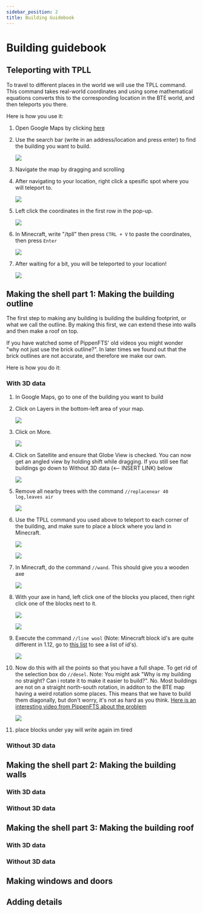 ```yaml
---
sidebar_position: 2
title: Building Guidebook
---
```

# Building guidebook

## Teleporting with TPLL

To travel to different places in the world we will use the TPLL command. This command takes real-world coordinates and using some mathematical equations converts this to the corresponding location in the BTE world, and then teleports you there.

Here is how you use it:

1. Open Google Maps by clicking [here](https://www.google.com/maps)
2. Use the search bar (write in an address/location and press enter) to find the building you want to build.

    ![](https://media.discordapp.net/attachments/1096118472909533368/1121212261906780293/googlemapssearch.png?width=1709&height=905)
3. Navigate the map by dragging and scrolling
4. After navigating to your location, right click a spesific spot where you will teleport to.

    ![](https://media.discordapp.net/attachments/1096118472909533368/1121551115335512274/eiffeltowergooglemapsedit.png?width=1709&height=905)
5. Left click the coordinates in the first row in the pop-up.

    ![](https://media.discordapp.net/attachments/1096118472909533368/1121552593760567376/eiffeltowergooglemapsclickcoordiantes.png?width=1709&height=905)
6. In Minecraft, write "/tpll" then press `CTRL + V` to paste the coordinates, then press `Enter`

    ![](https://media.discordapp.net/attachments/1096118472909533368/1121554927639072859/tpllminecraftedit.png?width=1664&height=905)
7. After waiting for a bit, you will be teleported to your location!

    ![](https://media.discordapp.net/attachments/1096118472909533368/1121555911937364049/minecraftatlocation.png?width=1692&height=905)

## Making the shell part 1: Making the building outline

The first step to making any building is building the building footprint, or what we call the outline. By making this first, we can extend these into walls and then make a roof on top.

If you have watched some of PippenFTS' old videos you might wonder "why not just use the brick outline?". In later times we found out that the brick outlines are not accurate, and therefore we make our own.

Here is how you do it:

### With 3D data

1. In Google Maps, go to one of the building you want to build
2. Click on Layers in the bottom-left area of your map.

    ![](https://media.discordapp.net/attachments/1096118472909533368/1122972729369436291/how-to-make-google-maps-3D-layers.webp)
3. Click on More.

    ![](https://media.discordapp.net/attachments/1096118472909533368/1122972730472550580/how-to-make-google-maps-3D-more.webp)
4. Click on Satellite and ensure that Globe View is checked. You can now get an angled view by holding shift while dragging. If you still see flat buildings go down to Without 3D data (<-- INSERT LINK) below

    ![](https://media.discordapp.net/attachments/1096118472909533368/1122972729855979670/how-to-make-google-maps-3D-globe-view.webp)
5. Remove all nearby trees with the command `//replacenear 40 log,leaves air`

    ![](https://media.discordapp.net/attachments/1096118472909533368/1123268394796462191/replacenar.png?width=1692&height=905)
6. Use the TPLL command you used above to teleport to each corner of the building, and make sure to place a block where you land in Minecraft.

    ![](https://media.discordapp.net/attachments/1096118472909533368/1123268340715110412/bergenbuildtpllpoinjts.png?width=1793&height=905)

    ![](https://media.discordapp.net/attachments/1096118472909533368/1123269034994044978/tpllinminecraft.png?width=1692&height=905)
7. In Minecraft, do the command `//wand`. This should give you a wooden axe

    ![](https://media.discordapp.net/attachments/1096118472909533368/1123285205143277722/wandinmc.png?width=1692&height=905)
8. With your axe in hand, left click one of the blocks you placed, then right click one of the blocks next to it.

    ![](https://media.discordapp.net/attachments/1096118472909533368/1123290504398905404/2023-06-27_18.29.03.png?width=1255&height=671)

    ![](https://media.discordapp.net/attachments/1096118472909533368/1123290504906407976/2023-06-27_18.29.15.png?width=1255&height=671)
9. Execute the command `//line wool` (Note: Minecraft block id's are quite different in 1.12, go to [this list](https://minecraft-ids.grahamedgecombe.com/) to see a list of id's). 

    ![](https://media.discordapp.net/attachments/1096118472909533368/1123291419482804384/2023-06-27_18.38.14_2.png?width=1255&height=671)
10. Now do this with all the points so that you have a full shape. To get rid of the selection box do `//desel`. Note: You might ask "Why is my building no straight? Can i rotate it to make it easier to build?". No. Most buildings are not on a straight north-south rotation, in additon to the BTE map having a weird rotation some places. This means that we have to build them diagonally, but don't worry, it's not as hard as you think. [Here is an interesting video from PippenFTS about the problem](https://www.youtube.com/watch?v=5o8Psc6FvZ4&pp=ygUYYnVpbGQgc3RyYWlnaHQgcGlwcGVuZnRz)

    ![](https://media.discordapp.net/attachments/1096118472909533368/1123291420346814514/2023-06-27_18.38.52.png?width=1255&height=671)
11. place blocks under yay will write again im tired

### Without 3D data

## Making the shell part 2: Making the building walls

### With 3D data

### Without 3D data

## Making the shell part 3: Making the building roof

### With 3D data

### Without 3D data

## Making windows and doors

## Adding details